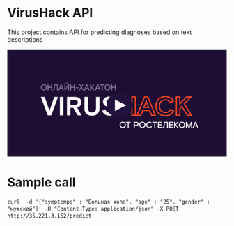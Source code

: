 VirusHack API
=============

This project contains API for predicting diagnoses based on text descriptions

![alt text](image.png)


Sample call
=============

```
curl  -d '{"symptomps" : "Больная жопа", "age" : "25", "gender" : "мужской"}' -H "Content-Type: application/json" -X POST  http://35.221.3.152/predict
```
